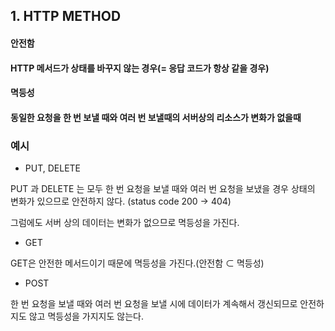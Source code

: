 ## 1. HTTP METHOD
#### 안전함
#### HTTP 메서드가 상태를 바꾸지 않는 경우(= 응답 코드가 항상 같을 경우)
#### 멱등성
#### 동일한 요청을 한 번 보낼 때와 여러 번 보낼때의 서버상의 리소스가 변화가 없을때

### 예시
- PUT, DELETE  

PUT 과 DELETE 는 모두 한 번 요청을 보낼 때와 여러 번 요청을 보냈을 경우 상태의 변화가 있으므로 안전하지 않다. (status code 200 -> 404)

그럼에도 서버 상의 데이터는 변화가 없으므로 멱등성을 가진다.

- GET


GET은 안전한 메서드이기 때문에 멱등성을 가진다.(안전함 ⊂ 멱등성)

- POST


한 번 요청을 보낼 때와 여러 번 요청을 보낼 시에 데이터가 계속해서 갱신되므로 안전하지도 않고 멱등성을 가지지도 않는다.

